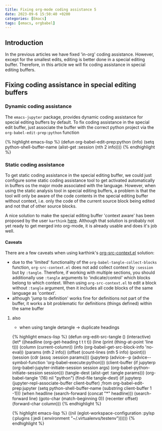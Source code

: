 ```yaml
---
title: Fixing org-mode coding assistance 5
date: 2023-09-6 15:50:40 +0200
categories: [Emacs]
tags: [emacs, orgbabel]
---
```



## Introduction

In the previous articles we have fixed 'in-org' coding
assistance. However, except for the smallest edits, editing is better
done in a special editing buffer. Therefore, in this article we will
fix coding assistance in special editing buffers.


## Fixing coding assistance in special editing buffers


### Dynamic coding assistance

The `emacs-jupyter` package, provides dynamic coding assistance for
special editing buffers by default. To fix coding assistance in the
special edit buffer, just associate the buffer with the correct python
project via the `org-babel-edit-prep:python` function

{% highlight emacs-lisp %}
(defun org-babel-edit-prep:python (info)
  (setq python-shell-buffer-name (alist-get :session (nth 2 info))))
{% endhighlight %}


### Static coding assistance

To get static coding assistance in the special editing buffer, we
could just configure some static coding assistance tool to get
activated automatically in buffers os the major mode associated with
the language. However, when using the static analysis tool in special
editing buffers, a problem is that the tool will only be aware of the
code contents in the special editing buffer without context, i.e. only
the code of the current source block being edited and not that of
other source blocks.

A nice solution to make the special editing buffer 'context aware' has
been proposed by the user `karthink` [here](https://list.orgmode.org/87bkqmdhqz.fsf@gmail.com/). Although that solution is
probably not yet ready to get merged into org-mode, it is already
usable and does it's job well.


#### Caveats

There are a few caveats when using karthink's [org-src-context.el](https://github.com/karthink/org-src-context/blob/master/org-src-context.el)
solution:

-   due to the 'limited' functionality of the
    `org-babel-tangle-collect-blocks` function, `org-src-context.el` does
    not add collect context by `:session` but by `:tangle`. Therefore,
    if working with multiple sections, you should additionally use
    `:tangle` arguments to 'indicate/control' which blocks belong to
    which context. When using `org-src-context.el` to edit a block
    without `:tangle` argument, then it includes all code blocks of the
    same language as 'context'.
-   although 'jump to definition' works fine for definitions not part of
    the buffer, it works a bit problematic for definitions (things
    defined) within the same buffer

1.  also

    -   when using tangle detangle -> duplicate headings
    
    {% highlight emacs-lisp %}
    (defun org-edit-src-tangle ()
      (interactive)
      (let* ((headline (org-get-heading t t t t))
    	 (line (print (thing-at-point 'line t)))
    	 (column (current-column))
    	 (info (org-babel-get-src-block-info 'no-eval))
    	 (params (nth 2 info))
    	 (offset (count-lines (nth 5 info) (point)))
    	 (session (cdr (assq :session params)))
             (jupyterp (advice--p (advice--symbol-function 'org-babel-execute:python)))
             (client-buffer (if jupyterp
    			    (org-babel-jupyter-initiate-session session args)
    			  (org-babel-python-initiate-session session)))
    	 (tangle-dest (alist-get :tangle params)))
        (org-babel-tangle '(16) nil "python")
        (find-file tangle-dest)
        (if jupyterp
            (jupyter-repl-associate-buffer client-buffer) ;from org-babel-edit-prep:jupyter
          (setq python-shell-buffer-name (substring client-buffer 1 -1)))
        (when headline
          (search-forward (concat "*" headline)))
        (search-forward line)
        (goto-char (match-beginning 0))
        (recenter offset)
        (forward-char column)))
    {% endhighlight %}
    
    {% highlight emacs-lisp %}
    ((nil (eglot-workspace-configuration
           :pylsp (:plugins
                   (:jedi
    		(:environment "~/.virtualenvs/testenv"))))))
    {% endhighlight %}
